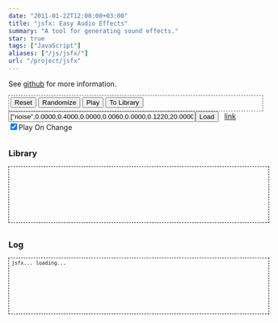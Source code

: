 ```yaml
---
date: "2011-01-22T12:00:00+03:00"
title: "jsfx: Easy Audio Effects"
summary: "A tool for generating sound effects."
star: true
tags: ["JavaScript"]
aliases: ["/js/jsfx/"]
url: "/project/jsfx"
---
```


See <a href="http://www.github.com/egonelbre/jsfx">github</a> for more information.

<div id="button-panel">
    <div id="sample-generators" class="button-set"></div>
    <div class="button-set">
        <button onclick="jsfxgui.reset()">Reset</button>
        <button onclick="jsfxgui.randomize()">Randomize</button>
        <button onclick="jsfxgui.play()">Play</button>
        <button onclick="jsfxgui.paramsToLibrary()">To Library</button>
    </div>
</div>

<div id="stuff">
    <input type="text" id="libload" value='["noise",0.0000,0.4000,0.0000,0.0060,0.0000,0.1220,20.0000,460.0000,2400.0000,-0.5240,0.0000,0.0000,0.0100,0.0003,0.0000,0.0000,0.0000,0.0000,0.0000,0.0000,0.0000,0.0000,0.9990,0.0000,0.0000,0.0000,0.0000]'></input><button onclick="jsfxgui.paramsFromFieldAndPlay()">Load</button>
    &nbsp;
    <a href="#" id="link">link</a>
    <br />
    <input type="checkbox" id="playonchange" checked>Play On Change</input>
    <br />
</div>

<div id="config-panel">
</div>

<h3>Library</h3>
<div id="library">
</div>

<h3>Log</h3>
<div id="log">
  jsfx... loading...
</div>

<script src="/lib/jsfx/audio.js"></script>
<script src="/lib/jsfx/jsfx.js"></script>
<script src="/lib/jsfx/jsfxlib.js"></script>
<script src="/lib/jsfx/jsfxgui.js"></script>
<script>
    jsfxgui.createSampleGenerators("sample-generators");
    jsfxgui.createConfigurationPanel("config-panel");
    jsfxgui.initLogging("log");
    jsfxgui.initLibrary("library");
    jsfxgui.initField("libload");
    jsfxgui.onplay = onplay;

    (function(){ // Import GET Vars
      document.$_GET = [];
      var urlHalves = String(document.location).split('?');
      if(urlHalves[1]){
         var urlVars = urlHalves[1].split('&');
         for(var i=0; i<=(urlVars.length); i++){
            if(urlVars[i]){
               var urlVarPair = urlVars[i].split('=');
               var gname  = window.decodeURI(urlVarPair[0]);
               var gvalue = window.decodeURI(urlVarPair[1]);
               document.$_GET[gname] = gvalue;               
            }
         }
      }
    })();

    var link = document.getElementById("link");
    var field  = document.getElementById("libload");

    function onplay(){
      this.paramsToField();
      link.href = "https://egonelbre.com/js/jsfx/index.html?load=" + window.encodeURI(field.value);
    }

    var onchange = document.getElementById("playonchange");
    jsfxgui.onvaluemodified = play;
    function play(){
      if( onchange.checked )
        jsfxgui.play();
    }

    var val = document.$_GET['load'];
    if(val !== undefined){
      document.getElementById('libload').value = val;
      jsfxgui.paramsFromField();
    }
</script>

<style>
h3 {
    padding-top: 10px;
}

label {
    display: inline;
}

#button-panel {
    padding: 3px;
    border: 1px dashed #666;
}

#button-panel button {
    margin-bottom: 3px;
}

#config-panel #Generator {
    width: 100%;
}

#config-panel #Generator label {
    padding-right: 10px;
}

#config-panel table {
    margin-top: 3px;
    background-color: #ffe;
    border: 1px dashed #333;
    border-collapse : collapse;
    width : 100%;
}

#config-panel table input[type="range"] {
    height : 18px;
    width  : 100%;
}

#config-panel table td, #config-panel table tr {
    text-align: right;
    padding : 0px 5px 0px;
    margin : 1px;
}

#config-panel table tr td:first-child {
    width: 150px;
    text-align: right;
    font-size: 12px;
}

#log, #library {
    width : 100%;
    height: 100px;
    padding : 5px;

    border: 1px #000 dashed; 

    text-wrap: suppress;
    overflow: scroll;
    overflow-style: marquee-line;

    font-family: monospace;
    font-size: 10px;
    line-height: 1;
}

#stuff {
    margin-bottom : 10px;
}

#libload {
    width: 370px;
}
</style>